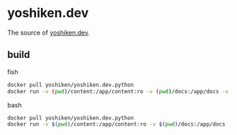 # yoshiken.dev

The source of [yoshiken.dev](https://yoshiken.dev/).

## build


fish

```sh
docker pull yoshiken/yoshiken.dev.python
docker run -v (pwd)/content:/app/content:ro -v (pwd)/docs:/app/docs -v (pwd)/template:/app/template yoshiken/yoshiken.dev.python
```

bash

```sh
docker pull yoshiken/yoshiken.dev.python
docker run -v $(pwd)/content:/app/content:ro -v $(pwd)/docs:/app/docs -v $(pwd)/template:/app/template yoshiken/yoshiken.dev.python
```
